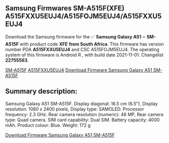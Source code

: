 <h2>Samsung Firmwares SM-A515F(XFE) A515FXXU5EUJ4/A515FOJM5EUJ4/A515FXXU5EUJ4</h2>
Download the Samsung firmware for the ✅ <strong>Samsung Galaxy A51 </strong> ⭐ <strong>SM-A515F</strong> with product code <strong>XFE</strong> <strong> from South Africa</strong>. This firmware has version number PDA <strong>A515FXXU5EUJ4</strong> and CSC A515FOJM5EUJ4. The operating system of this firmware is Android R , with build date 2021-11-01. Changelist <strong>22755563</strong>.


[SM-A515F](https://samfirm.shop/samsung/model/SM-A515F)
[A515FXXU5EUJ4](https://samfirm.shop/samsung/pda/A515FXXU5EUJ4)
[Download Firmware Samsung Galaxy A51 SM-A515F](https://samfirm.shop/samsung/firmware/470758)
<h2>Summary description:</h2>
<p>Samsung Galaxy A51 SM-A515F. Display diagonal: 16.5 cm (6.5"), Display resolution: 1080 x 2400 pixels, Display type: SAMOLED. Processor frequency: 2.3 GHz. Rear camera resolution (numeric): 48 MP, Rear camera type: Quad camera. SIM card capability: Dual SIM. Battery capacity: 4000 mAh. Product colour: Blue. Weight: 172 g</p>


[Download Firmware Samsung Galaxy A51 SM-A515F](https://samfirm.shop/samsung/firmware/470758)

